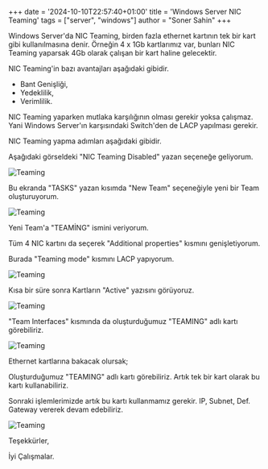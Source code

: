 +++
date = '2024-10-10T22:57:40+01:00'
title = 'Windows Server NIC Teaming'
tags = ["server", "windows"]
author = "Soner Sahin"
+++

Windows Server'da NIC Teaming, birden fazla ethernet kartının tek bir kart gibi kullanılmasına denir. Örneğin 4 x 1Gb kartlarımız var, bunları NIC Teaming yaparsak 4Gb olarak çalışan bir kart haline gelecektir.

NIC Teaming'in bazı avantajları aşağıdaki gibidir.

- Bant Genişliği,
- Yedeklilik,
- Verimlilik.

NIC Teaming yaparken mutlaka karşılığının olması gerekir yoksa çalışmaz. Yani Windows Server'ın karşısındaki Switch'den de LACP yapılması gerekir.

NIC Teaming yapma adımları aşağıdaki gibidir.

Aşağıdaki görseldeki "NIC Teaming    Disabled" yazan seçeneğe geliyorum.

![Teaming](/images/WindowsNICTeaming/1.png)

Bu ekranda "TASKS" yazan kısımda "New Team" seçeneğiyle yeni bir Team oluşturuyorum.

![Teaming](/images/WindowsNICTeaming/2.png)

Yeni Team'a "TEAMİNG" ismini veriyorum.

Tüm 4 NIC kartını da seçerek "Additional properties" kısmını genişletiyorum. 

Burada "Teaming mode" kısmını LACP yapıyorum.

![Teaming](/images/WindowsNICTeaming/3.png)

Kısa bir süre sonra Kartların "Active" yazısını görüyoruz.

![Teaming](/images/WindowsNICTeaming/5.png)

"Team Interfaces" kısmında da oluşturduğumuz "TEAMING" adlı kartı görebiliriz.

![Teaming](/images/WindowsNICTeaming/6.png)

Ethernet kartlarına bakacak olursak;

Oluşturduğumuz "TEAMING" adlı kartı görebiliriz. Artık tek bir kart olarak bu kartı kullanabiliriz.

Sonraki işlemlerimizde artık bu kartı kullanmamız gerekir. IP, Subnet, Def. Gateway vererek devam edebiliriz.

![Teaming](/images/WindowsNICTeaming/7.png)

Teşekkürler,

İyi Çalışmalar.







